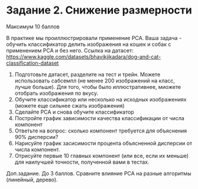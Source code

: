 # Задание 2. Снижение размерности
Максимум 10 баллов

В практике мы проиллюстрировали применение PCA. 
Ваша задача - обучить классификатор делить изображения на кошек и собак с применением PCA и без него.
Ссылка на датасет: https://www.kaggle.com/datasets/bhavikjikadara/dog-and-cat-classification-dataset

1) Подготовьте датасет, разделите на тест и трейн. Можете использовать сабсемпл (не менее 200 изображений на класс, лучше больше). 
Для того, чтобы было иллюстративнее, миожете отобрать изображения по вкусу.
2) Обучите классификатор или несколько на исходных изображениях (можете еще сильнее сжать изображения)
3) Сделайте PCA  и снова обучите классификатор
4) Постройте график зависимости качества классификации от числа компонент
5) Ответьте на вопрос: сколько компонент требуется для объяснения 90% дисперсии? 
6) Нарисуйте график засисимости процента объясненной дисперсии от числа компонент.
5) Отрисуйте первые 10 главных компонент (или все, если их меньше) для наилучшей точности, полученной вами в тестах.

Доп.задание. До 3 баллов. Сравните влияние PCA на разные алгоритмы (линейный, дерево).